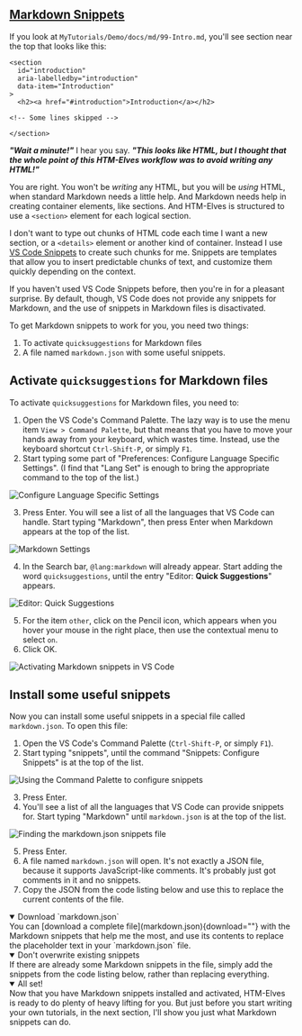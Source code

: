 <!-- Markdown Snippets -->
<section
  id="markdown-snippets"
  aria-labelledby="markdown-snippets"
  data-item="Markdown Snippets"
>
<h2><a href="#markdown-snippets">Markdown Snippets</a></h2>

If you look at `MyTutorials/Demo/docs/md/99-Intro.md`, you'll see section near the top that looks like this:

```md-#8
<section
  id="introduction"
  aria-labelledby="introduction"
  data-item="Introduction"
>
  <h2><a href="#introduction">Introduction</a></h2>
```
```md-s
<!-- Some lines skipped -->
```
```md-#53
</section>
```

***"Wait a minute!"*** I hear you say. ***"This looks like HTML, but I thought that the whole point of this HTM-Elves workflow was to avoid writing any HTML!"***

You are right. You won't be _writing_ any HTML, but you will be _using_ HTML, when standard Markdown needs a little help. And Markdown needs help in creating container elements, like sections. And HTM-Elves is structured to use a `<section>` element for each logical section.

I don't want to type out chunks of HTML code each time I want a new section, or a `<details>` element or another kind of container. Instead I use [VS Code Snippets](https://code.visualstudio.com/docs/editor/userdefinedsnippets) to create such chunks for me. Snippets are templates that allow you to insert predictable chunks of text, and customize them quickly depending on the context.

If you haven't used VS Code Snippets before, then you're in for a pleasant surprise. By default, though, VS Code does not provide any snippets for Markdown, and the use of snippets in Markdown files is disactivated. 

To get Markdown snippets to work for you, you need two things:

1. To activate `quicksuggestions` for Markdown files
2. A file named `markdown.json` with some useful snippets.

## Activate `quicksuggestions` for Markdown files

To activate `quicksuggestions` for Markdown files, you need to:

1. Open the VS Code's Command Palette. The lazy way is to use the menu item `View > Command Palette`, but that means that you have to move your hands away from your keyboard, which wastes time. Instead, use the keyboard shortcut `Ctrl-Shift-P`, or simply `F1`.
2. Start typing some part of "Preferences: Configure Language Specific Settings". (I find that "Lang Set" is enough to bring the appropriate command to the top of the list.)

![Configure Language Specific Settings](images/LanguageSettings.webp)

3. Press Enter. You will see a list of all the languages that VS Code can handle. Start typing "Markdown", then press Enter when Markdown appears at the top of the list.

![Markdown Settings](images/MarkdownSettings.webp)

4. In the Search bar, `@lang:markdown` will already appear. Start adding the word `quicksuggestions`, until the entry "Editor: **Quick Suggestions**" appears.

![Editor: Quick Suggestions](images/quickSuggestions.webp)

5. For the item `other`, click on the Pencil icon, which appears when you hover your mouse in the right place, then use the contextual menu to select `on`.
6. Click OK.

![Activating Markdown snippets in VS Code](images/ActivateQuickSuggestions.webp)


## Install some useful snippets

Now you can install some useful snippets in a special file called `markdown.json`. To open this file:

1. Open the VS Code's Command Palette (`Ctrl-Shift-P`, or simply `F1`).
2. Start typing "snippets", until the command "Snippets: Configure Snippets" is at the top of the list.

![Using the Command Palette to configure snippets](images/ConfigureSnippets.webp)

3. Press Enter.
4. You'll see a list of all the languages that VS Code can provide snippets for. Start typing "Markdown" until `markdown.json` is at the top of the list.

![Finding the markdown.json snippets file](images/MarkdownSnippets.webp)

5. Press Enter.
6. A file named `markdown.json` will open. It's not exactly a JSON file, because it supports JavaScript-like comments. It's probably just got comments in it and no snippets.
7. Copy the JSON from the code listing below and use this to replace the current contents of the file.
   
<details class="tip" open>
<summary>Download `markdown.json`</summary>
You can [download a complete file](markdown.json){download=""} with the Markdown snippets that help me the most, and use its contents to replace the placeholder text in your `markdown.json` file.

</details>

<details class="warn" open>
<summary>Don't overwrite existing snippets</summary>
If there are already some Markdown snippets in the file, simply add the snippets from the code listing below, rather than replacing everything.

</details>

<details class="pivot" open>
<summary>All set!</summary>
Now that you have Markdown snippets installed and activated, HTM-Elves is ready to do plenty of heavy lifting for you. But just before you start writing your own tutorials, in the next section, I'll show you just what Markdown snippets can do.

</details>

</section>
